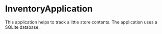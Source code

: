 # InventoryApplication

This application helps to track a little store contents. The application uses a SQLite database.
